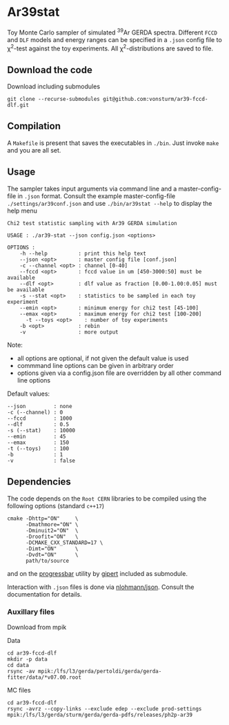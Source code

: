 
# Ar39stat

Toy Monte Carlo sampler of simulated <sup>39</sup>Ar GERDA spectra. 
Different `FCCD` and `DLF` models and energy ranges can be specified
in a `.json` config file to &chi;<sup>2</sup>-test against the toy experiments.
All &chi;<sup>2</sup>-distributions are saved to file.

## Download the code

Download including submodules

```
git clone --recurse-submodules git@github.com:vonsturm/ar39-fccd-dlf.git
```

## Compilation 

A `Makefile` is present that saves the executables in `./bin`. Just invoke
`make` and you are all set.

## Usage

The sampler takes input arguments via command line and a master-config-file in `.json` format.
Consult the example master-config-file `./settings/ar39conf.json` and use `./bin/ar39stat --help`
to display the help menu

```
Chi2 test statistic sampling with Ar39 GERDA simulation

USAGE : ./ar39-stat --json config.json <options>

OPTIONS :
	-h --help          : print this help text
	--json <opt>       : master config file [conf.json]
	-c --channel <opt> : channel [0-40]
	--fccd <opt>       : fccd value in um [450-3000:50] must be available
	--dlf <opt>        : dlf value as fraction [0.00-1.00:0.05] must be available
	-s --stat <opt>    : statistics to be sampled in each toy experiment
	--emin <opt>       : minimum energy for chi2 test [45-100]
	--emax <opt>       : maximum energy for chi2 test [100-200]
      -t --toys <opt>    : number of toy experiments
	-b <opt>           : rebin
	-v                 : more output
```

Note:
- all options are optional, if not given the default value is used
- commmand line options can be given in arbitrary order 
- options given via a config.json file are overridden by all other command line options

Default values:
```
--json         : none
-c (--channel) : 0
--fccd         : 1000
--dlf          : 0.5
-s (--stat)    : 10000
--emin         : 45
--emax         : 150
-t (--toys)    : 100
-b             : 1
-v             : false
```


## Dependencies

The code depends on the `Root CERN` libraries to be compiled using the
following options (standard `c++17`)

```
cmake -Dhttp="ON"     \
      -Dmathmore="ON" \
      -Dminuit2="ON"  \
      -Droofit="ON"   \
      -DCMAKE_CXX_STANDARD=17 \
      -Dimt="ON"      \
      -Dvdt="ON"      \
      path/to/source
```

and on the [progressbar](https://github.com/gipert/progressbar) utility by [gipert](https://github.com/gipert) included as submodule.

Interaction with `.json` files is done via [nlohmann/json](https://github.com/nlohmann/json). Consult the documentation for details.

### Auxillary files

Download from mpik

Data
```
cd ar39-fccd-dlf 
mkdir -p data
cd data
rsync -av mpik:/lfs/l3/gerda/pertoldi/gerda/gerda-fitter/data/*v07.00.root
```

MC files
```
cd ar39-fccd-dlf 
rsync -avrz --copy-links --exclude edep --exclude prod-settings mpik:/lfs/l3/gerda/sturm/gerda/gerda-pdfs/releases/ph2p-ar39
```
